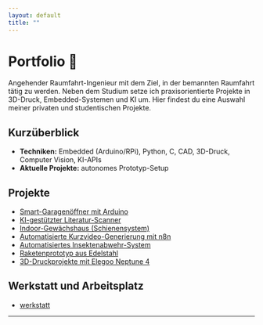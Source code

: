 ```yaml
---
layout: default
title: ""
---
```



# Portfolio 🚀


Angehender Raumfahrt-Ingenieur mit dem Ziel, in der bemannten Raumfahrt tätig zu werden. Neben dem Studium setze ich praxisorientierte Projekte in 3D-Druck, Embedded-Systemen und KI um. 
Hier findest du eine Auswahl meiner privaten und studentischen Projekte.





## Kurzüberblick


- **Techniken:** Embedded (Arduino/RPi), Python, C, CAD, 3D-Druck, Computer Vision, KI-APIs
- **Aktuelle Projekte:** autonomes Prototyp-Setup

## Projekte
- [Smart-Garagenöffner mit Arduino](/projects/garage-opener/)
- [KI-gestützter Literatur-Scanner](/projects/literature-scanner/)
- [Indoor-Gewächshaus (Schienensystem)](/projects/indoor-greenhouse/)
- [Automatisierte Kurzvideo-Generierung mit n8n](/projects/n8n-shortvideos/)
- [Automatisiertes Insektenabwehr-System](/projects/insect-defence/)
- [Raketenprototyp aus Edelstahl](/projects/starship-prototype/)
- [3D-Druckprojekte mit Elegoo Neptune 4](/projects/3d-printing/)

## Werkstatt und Arbeitsplatz
- [werkstatt](/werkstatt/)
---









